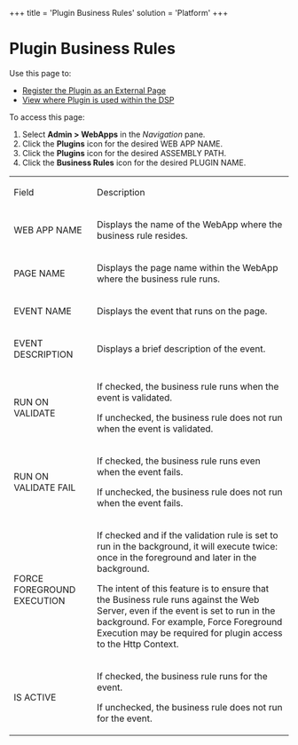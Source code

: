 +++
title = 'Plugin Business Rules'
solution = 'Platform'
+++

# Plugin Business Rules

<div class="use">

Use this page to:

  - [Register the Plugin as an External
    Page](../Use_Cases/Register%20Plugin%20in%20DSP.htm#RegisterPluginasanExternalPage)
  - [View where Plugin is used within the
    DSP](../Use_Cases/View%20Where%20Plugin%20is%20Used.htm)

</div>

To access this page:

1.  Select **Admin \> WebApps** in the *Navigation* pane.
2.  Click the **Plugins** icon for the desired WEB APP NAME.
3.  Click the **Plugins** icon for the desired ASSEMBLY PATH.
4.  Click the **Business Rules** icon for the desired PLUGIN NAME.

<table>
<tbody>
<tr class="odd">
<td><p>Field</p></td>
<td><p>Description</p></td>
</tr>
<tr class="even">
<td><p>WEB APP NAME</p></td>
<td><p>Displays the name of the WebApp where the business rule resides.</p></td>
</tr>
<tr class="odd">
<td><p>PAGE NAME</p></td>
<td><p>Displays the page name within the WebApp where the business rule runs.</p></td>
</tr>
<tr class="even">
<td><p>EVENT NAME</p></td>
<td><p>Displays the event that runs on the page.</p></td>
</tr>
<tr class="odd">
<td><p>EVENT DESCRIPTION</p></td>
<td><p>Displays a brief description of the event.</p></td>
</tr>
<tr class="even">
<td><p>RUN ON VALIDATE</p></td>
<td><p>If checked, the business rule runs when the event is validated.</p>
<p>If unchecked, the business rule does not run when the event is validated.</p></td>
</tr>
<tr class="odd">
<td><p>RUN ON VALIDATE FAIL</p></td>
<td><p>If checked, the business rule runs even when the event fails.</p>
<p>If unchecked, the business rule does not run when the event fails.</p></td>
</tr>
<tr class="even">
<td><p>FORCE FOREGROUND EXECUTION</p></td>
<td><p>If checked and if the validation rule is set to run in the background, it will execute twice: once in the foreground and later in the background.</p>
<p>The intent of this feature is to ensure that the Business rule runs against the Web Server, even if the event is set to run in the background. For example, Force Foreground Execution may be required for plugin access to the Http Context.</p></td>
</tr>
<tr class="odd">
<td><p>IS ACTIVE</p></td>
<td><p>If checked, the business rule runs for the event.</p>
<p>If unchecked, the business rule does not run for the event.</p></td>
</tr>
</tbody>
</table>
